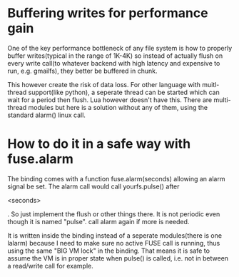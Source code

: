 # Buffering writes for performance gain #

One of the key performance bottleneck of any file system is how to properly buffer writes(typical in the range of 1K-4K) so instead of actually flush on every write call(to whatever backend with high latency and expensive to run, e.g. gmailfs), they better be buffered in chunk.

This however create the risk of data loss. For other language with muitl-thread support(like python), a seperate thread can be started which can wait for a period then flush. Lua however doesn't have this. There are multi-thread modules but here is a solution without any of them, using the standard alarm() linux call.


# How to do it in a safe way with fuse.alarm #

The binding comes with a function fuse.alarm(seconds) allowing an alarm signal be set. The alarm call would call yourfs.pulse(<yourfs object>) after 

&lt;seconds&gt;

. So just implement the flush or other things there. It is not periodic even though it is named "pulse". call alarm again if more is needed.

It is written inside the binding instead of a seperate modules(there is one lalarm) because I need to make sure no active FUSE call is running, thus using the same "BIG VM lock" in the binding. That means it is safe to assume the VM is in proper state when pulse() is called, i.e. not in between a read/write call for example.


